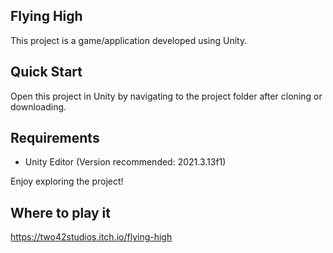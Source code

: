 ## Flying High

This project is a game/application developed using Unity.

## Quick Start

Open this project in Unity by navigating to the project folder after cloning or downloading.

## Requirements

- Unity Editor (Version recommended: 2021.3.13f1)

Enjoy exploring the project!

## Where to play it 
https://two42studios.itch.io/flying-high
